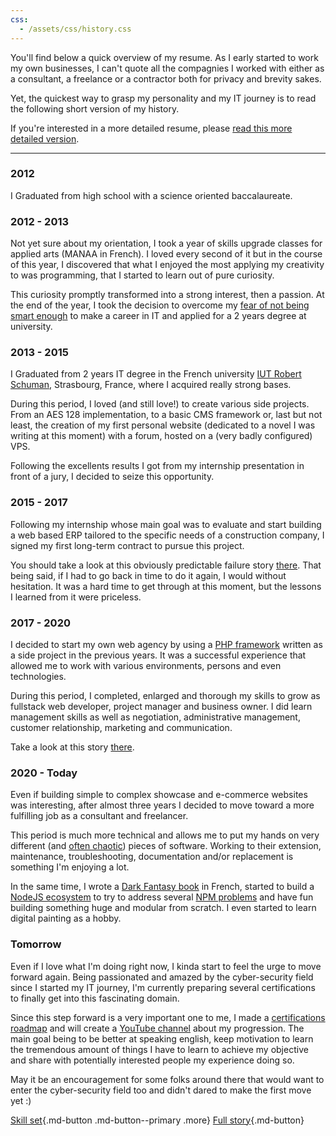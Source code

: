 ```yaml
---
css:
  - /assets/css/history.css
---
```


You'll find below a quick overview of my resume. As I early started to work my own businesses, I can't
quote all the compagnies I worked with either as a consultant, a freelance or a contractor both for privacy and brevity sakes.

Yet, the quickest way to grasp my personality and my IT journey is to read the following short version of my history.

If you're interested in a more detailed resume, please [read this more detailed version](/about/story.md).

------------

<div class="timeline" markdown>

<div class="container left" markdown>
<div class="content" markdown>

### 2012

I Graduated from high school with a science oriented baccalaureate.

</div>
</div>
<div class="container right" markdown>
<div class="content" markdown>

### 2012 - 2013

Not yet sure about my orientation, I took a year of skills upgrade classes for applied arts (MANAA in French).
I loved every second of it but in the course of this year, I discovered that what I enjoyed the most
applying my creativity to was programming, that I started to learn out of pure curiosity.

This curiosity promptly transformed into a strong interest, then a passion. At the end of the year, I took the
decision to overcome my [fear of not being smart enough](/blog) to make a career in IT and applied for a 2 years degree at
university.

</div>
</div>
<div class="container left" markdown>
<div class="content" markdown>

### 2013 - 2015

I Graduated from 2 years IT degree in the French university [IUT Robert Schuman](https://iutrs.unistra.fr/english), Strasbourg, France, 
where I acquired really strong bases. 

During this period, I loved (and still love!) to create various side projects. From an AES 128 implementation, to a basic CMS
framework or, last but not least, the creation of my first personal website (dedicated to a novel I was writing at this moment) with a forum, hosted on a (very badly configured) VPS.

Following the excellents results I got from my internship presentation in front of a jury, I decided to 
seize this opportunity.

</div>
</div>
<div class="container right" markdown>
<div class="content" markdown>

### 2015 - 2017

Following my internship whose main goal was to evaluate and start building a web based ERP tailored to the specific needs of a construction company, I signed
my first long-term contract to pursue this project.

You should take a look at this obviously predictable failure story [there](/blog). That being said, if I had to go back in time to do it again, I would without hesitation. It was a hard time to get through at this moment,
but the lessons I learned from it were priceless.

</div>
</div>
<div class="container left" markdown>
<div class="content" markdown>

### 2017 - 2020

I decided to start my own web agency by using a [PHP framework](/projects/archived-projects) written as a side project in the previous years. It was a successful
experience that allowed me to work with various environments, persons and even technologies.

During this period, I completed, enlarged and thorough my skills to grow as fullstack web developer, project manager
and business owner. I did learn management skills as well as negotiation, administrative management, customer relationship,
marketing and communication.

Take a look at this story [there](/blog).

</div>
</div>
<div class="container right" markdown>
<div class="content" markdown>

### 2020 - Today

Even if building simple to complex showcase and e-commerce websites was interesting, after almost three years
I decided to move toward a more fulfilling job as a consultant and freelancer.

This period is much more technical and allows me to put my hands on very different (and [often chaotic](/about/story#as-a-consultantfreelancer)) 
pieces of software. Working to their extension, maintenance, troubleshooting, documentation and/or replacement is something I'm enjoying a lot.

In the same time, I wrote a [Dark Fantasy book](https://www.amazon.fr/Sang-rancune-Jordan-Breton/dp/2491696002) in French,
started to build a [NodeJS ecosystem](/projects/current-projects) to try to address several [NPM problems](/blog) and have fun
building something huge and modular from scratch. I even started to learn digital painting as a hobby.

</div>
</div>
<div class="container left" markdown>
<div class="content" markdown>

### Tomorrow

Even if I love what I'm doing right now, I kinda start to feel the urge to move forward again. Being passionated and
amazed by the cyber-security field since I started my IT journey, I'm currently preparing several certifications to finally
get into this fascinating domain.

Since this step forward is a very important one to me, I made a [certifications roadmap](/about/skill-set#roadmap) and will create
a [YouTube channel]() about my progression. The main goal being to be better at speaking english, keep motivation to learn the tremendous amount
 of things I have to learn to achieve my objective and share with potentially interested people my experience doing so.

May it be an encouragement for some folks around there that would want to enter the cyber-security field too and didn't dared to make the first move yet :)

</div>
</div>

</div>

<div class="center" markdown>

[Skill set](/about/skill-set){.md-button .md-button--primary .more}
[Full story](/about/story){.md-button}

</div>